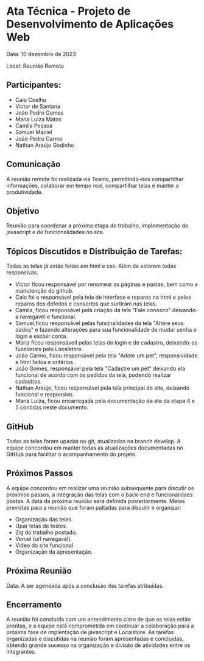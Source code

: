 # Ata Técnica - Projeto de Desenvolvimento de Aplicações Web 
Data: 10 dezembro de 2023 

Local: Reunião Remota  

## Participantes: 

* Caio Coelho 
* Victor de Santana 
* João Pedro Gomes 
* Maria Luiza Matos 
* Camila Pessoa 
* Samuel Maciel 
* João Pedro Carmo 
* Nathan Araújo Godinho 

## Comunicação

A reunião remota foi realizada via Teams, permitindo-nos compartilhar informações, colaborar em tempo real, compartilhar telas e manter a produtividade. 

## Objetivo

Reunião para coordenar a próxima etapa do trabalho, implementação do javascript e de funcionalidades no site.

## Tópicos Discutidos e Distribuição de Tarefas:
Todas as telas já estão feitas em html e css. Além de estarem todas responsivas.
* Victor ficou responsável por renomear as páginas e pastas, bem como a manutenção do github.
* Caio foi o responsável pela tela de interface e reparos no html e pelos reparos dos defeitos e consertos que surtiram nas telas.
* Camila, ficou responsável pela criação da tela "Fale conosco" deixando-a navegavél e funcional.
* Samuel,ficou responsável pelas funcinalidades da tela "Altere seus dados" e fazendo alterações para sua funcionalidade de mudar senha e login e excluir conta.
* Maria ficou responsáveil pelas telas de login e de cadastro, deixando-as funcianais pelo Localstore.
* João Carmo, ficou responsável pela tela  "Adote um pet", responsividade e html feitos e critérios .
* João Gomes, responsável pela tela "Cadastre um pet" deixando ela funcional de acordo com os pedidos da tela, podendo realizar cadastros.
* Nathan Araújo, ficou responsável pela tela principal do site, deixando funcional e responsivo.
* Maria Luiza, ficou encarregada pela documentação da ata da etapa 4 e 5 contidas neste documento.

## GitHub 

Todas as telas foram upadas no git, atualizadas na branch develop. A equipe concordou em manter todas as atualizações documentadas no GitHub para facilitar o acompanhamento do projeto.  

## Próximos Passos 

A equipe concordou em realizar uma reunião subsequente para discutir os próximos passos,  a integração das telas com o back-end e funcionalidaes postas. A data da próxima reunião será definida posteriormente. Metas previstas para a reunião que foram paltadas para discutir e organizar:
* Organização das telas.
* Upar telas de testes.
* Zig do trabalho postado.
* Vercel (url navegavél).
* Video do site funcional
* Organização da apresentação.


## Próxima Reunião 

Data: A ser agendada após a conclusão das tarefas atribuídas. 

## Encerramento

 A reunião foi concluída com um entendimento claro de que as telas estão prontas, e a equipe está comprometida em continuar a colaboração para a próxima fase de implentação de javascript e Localstore. As tarefas organizadas e discutidas na reunião foram apresentadas e concluidas, obtendo grande sucesso na organização e divisão de atividades entre os integrantes.

